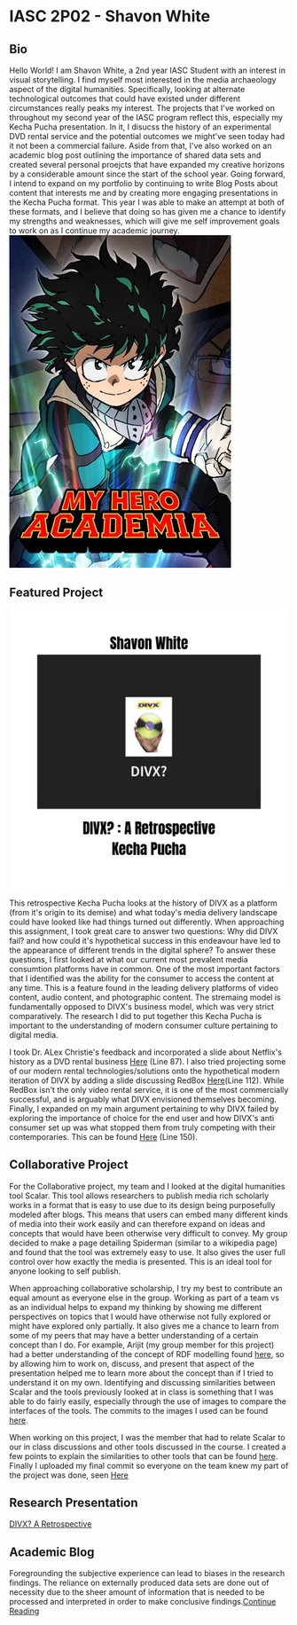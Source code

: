# IASC 2P02 - Shavon White
## Bio
Hello World! I am Shavon White, a 2nd year IASC Student with an interest in visual storytelling. I find myself most interested in the media archaeology aspect of the digital humanities. Specifically, looking at alternate technological outcomes that could have existed under different circumstances really peaks my interest. The projects that I've worked on throughout my second year of the IASC program reflect this, especially my Kecha Pucha presentation. In it, I disucss the history of an experimental DVD rental service and the potential outcomes we might've seen today had it not been a commercial failure. Aside from that, I've also worked on an academic blog post outlining the importance of shared data sets and created several personal proejcts that have expanded my creative horizons by a considerable amount since the start of the school year. Going forward, I intend to expand on my portfolio by continuing to write Blog Posts about content that interests me and by creating more engaging presentations in the Kecha Pucha format. This year I was able to make an attempt at both of these formats, and I believe that doing so has given me a chance to identify my strengths and weaknesses, which will give me self improvement goals to work on as I continue my academic journey.
![](images/deku.jpeg)
## Featured Project
![](images/divxCover.jpg)

This retrospective Kecha Pucha looks at the history of DIVX as a platform (from it's origin to its demise) and what today's media delivery landscape could have looked like had things turned out differently. When approaching this assignment, I took great care to answer two questions: Why did DIVX fail? and how could it's hypothetical success in this endeavour have led to the appearance of different trends in the digital sphere? To answer these questions, I first looked at what our current most prevalent media consumtion platforms have in common. One of the most important factors that I identified was the ability for the consumer to access the content at any time. This is a feature found in the leading delivery platforms of video content, audio content, and photographic content. The stremaing model is fundamentally opposed to DIVX's business model, which was very strict comparatively. The research I did to put together this Kecha Pucha is important to the understanding of modern consumer culture pertaining to digital media.

I took Dr. ALex Christie's feedback and incorporated a slide about Netflix's history as a DVD rental business [Here](https://github.com/ShavonSnow/IASC-2P02/commit/6215c2b3d740fc8055a520fb4df3264037cdfaf8) (Line 87). I also tried projecting some of our modern rental technologies/solutions onto the hypothetical modern iteration of DIVX by adding a slide discussing RedBox [Here](https://github.com/ShavonSnow/IASC-2P02/commit/6215c2b3d740fc8055a520fb4df3264037cdfaf8)(Line 112). While RedBox isn't the only video rental service, it is one of the most commercially successful, and is arguably what DIVX envisioned themselves becoming. Finally, I expanded on my main argument pertaining to why DIVX failed by exploring the importance of choice for the end user and how DIVX's anti consumer set up was what stopped them from truly competing with their contemporaries. This can be found [Here](https://github.com/ShavonSnow/IASC-2P02/commit/6215c2b3d740fc8055a520fb4df3264037cdfaf8) (Line 150).

## Collaborative Project
For the Collaborative project, my team and I looked at the digital humanities tool Scalar. This tool allows researchers to publish media rich scholarly works in a format that is easy to use due to its design being purposefully modeled after blogs. This means that users can embed many different kinds of media into their work easily and can therefore expand on ideas and concepts that would have been otherwise very difficult to convey. My group decided to make a page detailing Spiderman (similar to a wikipedia page) and found that the tool was extremely easy to use. It also gives the user full control over how exactly the media is presented. This is an ideal tool for anyone looking to self publish.

When approaching collaborative scholarship, I try my best to contribute an equal amount as everyone else in the group. Working as part of a team vs as an individual helps to expand my thinking by showing me different perspectives on topics that I would have otherwise not fully explored or might have explored only partially. It also gives me a chance to learn from some of my peers that may have a better understanding of a certain concept than I do. For example,  Arijit (my group member for this project) had a better understanding of the concept of RDF modelling found [here](images/RDF.png), so by allowing him to work on, discuss, and present that aspect of the presentation helped me to learn more about the concept than if I tried to understand it on my own. Identifying and discussing similarities between Scalar and the tools previously looked at in class is something that I was able to do fairly easily, especially through the use of images to compare the interfaces of the tools. The commits to the images I used can be found [here](https://github.com/IascAtBrock/IASC-2P02-TeamPresentations/commit/25d3d1c6c2ccf52e9fcf62ca5bff65859359efbb).

When working on this project, I was the member that had to relate Scalar to our in class discussions and other tools discussed in the course. I created a few points to explain the similarities to other tools that can be found [here](https://github.com/IascAtBrock/IASC-2P02-TeamPresentations/commit/e05180449366a0327ac659373d3d38b78efcdd41). Finally I uploaded my final commit so everyone on the team knew my part of the project was done, seen [Here](https://github.com/IascAtBrock/IASC-2P02-TeamPresentations/issues/24)

## Research Presentation

[DIVX? A Retrospective](reveal/index.html)



## Academic Blog

Foregrounding the subjective experience can lead to biases in the research findings. The reliance on externally produced data sets are done out of necessity due to the sheer amount of information that is needed to be processed and interpreted in order to make conclusive findings.[Continue Reading](blog.md)


